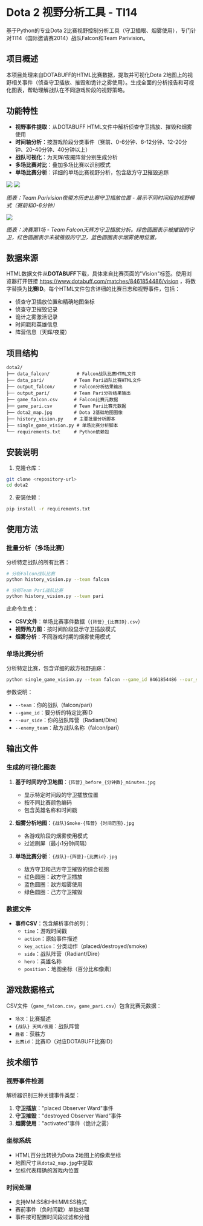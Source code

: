 # Dota 2 视野分析工具 - TI14

基于Python的专业Dota 2比赛视野控制分析工具（守卫插眼、烟雾使用），专门针对TI14（国际邀请赛2014）战队Falcon和Team Parivision。

## 项目概述

本项目处理来自DOTABUFF的HTML比赛数据，提取并可视化Dota 2地图上的视野相关事件（侦查守卫插放、摧毁和诡计之雾使用）。生成全面的分析报告和可视化图表，帮助理解战队在不同游戏阶段的视野策略。

## 功能特性

- **视野事件提取**：从DOTABUFF HTML文件中解析侦查守卫插放、摧毁和烟雾使用
- **时间轴分析**：按游戏阶段分类事件（赛前、0-6分钟、6-12分钟、12-20分钟、20-40分钟、40分钟以上）
- **战队可视化**：为天辉/夜魇阵营分别生成分析
- **多场比赛对比**：叠加多场比赛以识别模式
- **单场比赛分析**：详细的单场比赛视野分析，包含敌方守卫摧毁追踪

![](assets/Parivision_Dire_before_0_minutes.jpg)
![](assets/Parivision_Dire_before_6_minutes.jpg)

*图表：Team Parivision夜魇方历史比赛守卫插放位置 - 展示不同时间段的视野模式（赛前和0-6分钟）*

![](assets/falcon-Radiant-8461476910.jpg)

*图表：决赛第1场 - Team Falcon天辉方守卫插放分析。绿色圆圈表示被摧毁的守卫，红色圆圈表示未被摧毁的守卫，蓝色圆圈表示烟雾使用位置。*

## 数据来源

HTML数据文件从**DOTABUFF**下载，具体来自比赛页面的"Vision"标签。使用浏览器打开链接 https://www.dotabuff.com/matches/8461854486/vision ，将数字替换为**比赛ID**。每个HTML文件包含详细的比赛日志和视野事件，包括：

- 侦查守卫插放位置和精确地图坐标
- 侦查守卫摧毁记录
- 诡计之雾激活记录
- 时间戳和英雄信息
- 阵营信息（天辉/夜魇）

## 项目结构

```
dota2/
├── data_falcon/          # Falcon战队比赛HTML文件
├── data_pari/           # Team Pari战队比赛HTML文件
├── output_falcon/       # Falcon分析结果输出
├── output_pari/         # Team Pari分析结果输出
├── game_falcon.csv      # Falcon比赛元数据
├── game_pari.csv        # Team Pari比赛元数据
├── dota2_map.jpg        # Dota 2基础地图图像
├── history_vision.py    # 主要批量分析脚本
├── single_game_vision.py # 单场比赛分析脚本
└── requirements.txt     # Python依赖包
```

## 安装说明

1. 克隆仓库：
```bash
git clone <repository-url>
cd dota2
```

2. 安装依赖：
```bash
pip install -r requirements.txt
```

## 使用方法

### 批量分析（多场比赛）

分析特定战队的所有比赛：

```bash
# 分析Falcon战队比赛
python history_vision.py --team falcon

# 分析Team Pari战队比赛
python history_vision.py --team pari
```

此命令生成：
- **CSV文件**：单场比赛事件数据（`{阵营}_{比赛ID}.csv`）
- **视野热力图**：按时间阶段显示守卫插放模式
- **烟雾分析**：不同游戏时期的烟雾使用模式

### 单场比赛分析

分析特定比赛，包含详细的敌方视野追踪：

```bash
python single_game_vision.py --team falcon --game_id 8461854486 --our_side Dire --enemy_team pari
```

参数说明：
- `--team`：你的战队（falcon/pari）
- `--game_id`：要分析的特定比赛ID
- `--our_side`：你的战队阵营（Radiant/Dire）
- `--enemy_team`：敌方战队名称（falcon/pari）

## 输出文件

### 生成的可视化图表

1. **基于时间的守卫地图**：`{阵营}_before_{分钟数}_minutes.jpg`
   - 显示特定时间段的守卫插放位置
   - 按不同比赛颜色编码
   - 包含英雄名称和时间戳

2. **烟雾分析地图**：`{战队}Smoke-{阵营} {时间范围}.jpg`
   - 各游戏阶段的烟雾使用模式
   - 过滤刷屏（最小1分钟间隔）

3. **单场比赛分析**：`{战队}-{阵营}-{比赛id}.jpg`
   - 敌方守卫和己方守卫摧毁的综合视图
   - 红色圆圈：敌方守卫插放
   - 蓝色圆圈：敌方烟雾使用
   - 绿色圆圈：己方守卫摧毁

### 数据文件

- **事件CSV**：包含解析事件的列：
  - `time`：游戏时间戳
  - `action`：原始事件描述
  - `key_action`：分类动作（placed/destroyed/smoke）
  - `side`：战队阵营（Radiant/Dire）
  - `hero`：英雄名称
  - `position`：地图坐标（百分比和像素）

## 游戏数据格式

CSV文件（`game_falcon.csv`，`game_pari.csv`）包含比赛元数据：
- `场次`：比赛描述
- `{战队} 天辉/夜魇`：战队阵营
- `胜者`：获胜方
- `比赛id`：比赛ID（对应DOTABUFF比赛ID）

## 技术细节

### 视野事件检测

解析器识别三种关键事件类型：
1. **守卫插放**："placed Observer Ward"事件
2. **守卫摧毁**："destroyed Observer Ward"事件
3. **烟雾使用**："activated"事件（诡计之雾）

### 坐标系统

- HTML百分比转换为Dota 2地图上的像素坐标
- 地图尺寸从`dota2_map.jpg`中提取
- 坐标代表精确的游戏内位置

### 时间处理

- 支持MM:SS和HH:MM:SS格式
- 赛前事件（负时间戳）单独处理
- 事件按可配置时间段过滤和分组
